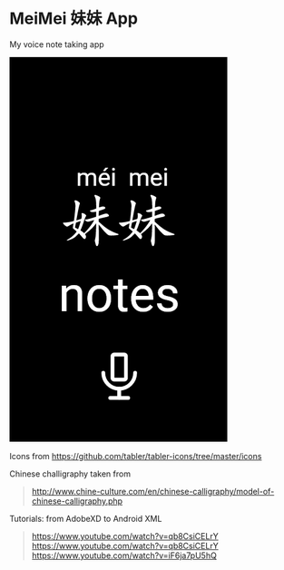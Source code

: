 # MeiMei 妹妹 App
My voice note taking app

![Alt text](img/splash.png?raw=true "Splash Screen")

Icons from https://github.com/tabler/tabler-icons/tree/master/icons

Chinese challigraphy taken from 
>http://www.chine-culture.com/en/chinese-calligraphy/model-of-chinese-calligraphy.php


Tutorials: from AdobeXD to Android XML
>https://www.youtube.com/watch?v=qb8CsiCELrY  
>https://www.youtube.com/watch?v=qb8CsiCELrY  
>https://www.youtube.com/watch?v=iF6ja7pU5hQ
